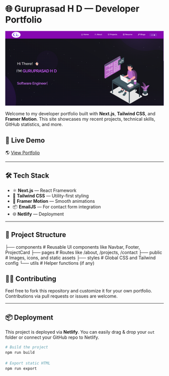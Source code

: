 # 🌐 Guruprasad H D — Developer Portfolio

![Banner](https://github.com/GURUPRASAD178/ReactJs-Portfolio/blob/main/Images/banner.png)

Welcome to my developer portfolio built with **Next.js**, **Tailwind CSS**, and **Framer Motion**. This site showcases my recent projects, technical skills, GitHub statistics, and more.

## 🚀 Live Demo

🌎 [View Portfolio](https://react-guruprasad-hd.netlify.app/)

---

## 🛠️ Tech Stack

- ⚛️ **Next.js** — React Framework
- 🎨 **Tailwind CSS** — Utility-first styling
- 🧠 **Framer Motion** — Smooth animations
- 📦 **EmailJS** — For contact form integration
- 🌐 **Netlify** — Deployment

---

## 📁 Project Structure

├── components # Reusable UI components like Navbar, Footer, ProjectCard
├── pages # Routes like /about, /projects, /contact
├── public # Images, icons, and static assets
├── styles # Global CSS and Tailwind config
└── utils # Helper functions (if any)

## 🧑‍💻 Contributing

Feel free to fork this repository and customize it for your own portfolio. Contributions via pull requests or issues are welcome.

---

## 📦 Deployment

This project is deployed via **Netlify**. You can easily drag & drop your `out` folder or connect your GitHub repo to Netlify.

```bash
# Build the project
npm run build

# Export static HTML
npm run export
